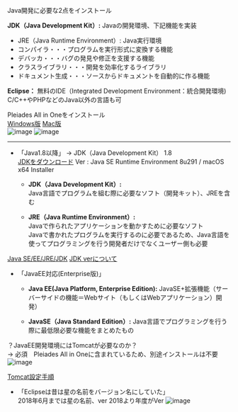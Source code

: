 Java開発に必要な2点をインストール  

**JDK（Java Development Kit）:**
Javaの開発環境、下記機能を実装  

- JRE（Java Runtime Environment）: Java実行環境
- コンパイラ・・・プログラムを実行形式に変換する機能
- デバッカ・・・バグの発見や修正を支援する機能
- クラスライブラリ・・・開発を効率化するライブラリ
- ドキュメント生成・・・ソースからドキュメントを自動的に作る機能  

**Eclipse：**
無料のIDE（Integrated Development Environment：統合開発環境)
C/C++やPHPなどのJava以外の言語も可  

Pleiades All in Oneをインストール  
[Windows版](https://www.sejuku.net/blog/12236)
[Mac版](https://www.sejuku.net/blog/12578)   
![image](https://user-images.githubusercontent.com/49235225/117728748-cc3c4200-b224-11eb-82eb-68336b1ec864.png)
![image](https://user-images.githubusercontent.com/49235225/117729097-55ec0f80-b225-11eb-9925-f5562ee327da.png)


---
- 「Java1.8以降」
→ JDK（Java Development Kit） 1.8  
 [JDKをダウンロード](https://www.oracle.com/java/technologies/javase-jre8-downloads.html)
   Ver : Java SE Runtime Environment 8u291 / macOS x64 Installer

  - **JDK（Java Development Kit）:**  
  Java言語でプログラムを組む際に必要なソフト（開発キット）、JREを含む  

  - **JRE（Java Runtime Environment）:**  
  Javaで作られたアプリケーションを動かすために必要なソフト  
Javaで書かれたプログラムを実行するのに必要であるため、Java言語を使ってプログラミングを行う開発者だけでなくユーザー側も必要
 
[Java SE/EE/JRE/JDK](https://www.sejuku.net/blog/12902)
[JDK verについて](https://www.ne.jp/asahi/hishidama/home/tech/java/version.html)


- 「JavaEE対応(Enterprise版)」
　
  - **Java EE(Java Platform, Enterprise Edition):**
  JavaSE+拡張機能（サーバーサイドの機能＝Webサイト（もしくはWebアプリケーション）開発）
 
  - **JavaSE（Java Standard Edition）:**
  Java言語でプログラミングを行う際に最低限必要な機能をまとめたもの

？JavaEE開発環境にはTomcatが必要なのか？  
→ 必須　Pleiades All in Oneに含まれているため、別途インストールは不要  
![image](https://user-images.githubusercontent.com/49235225/118124286-54dafe00-b430-11eb-87e9-c538ada5258c.png)

[Tomcat設定手順](https://carey.link/java/basic/java-eclipse-tomcat)

- 「Eclipseは昔は星の名前をバージョン名にしていた」  
2018年6月までは星の名前、ver 2018より年度がVer
![image](https://user-images.githubusercontent.com/49235225/118125173-9ae49180-b431-11eb-9e75-d541fe822814.png)
